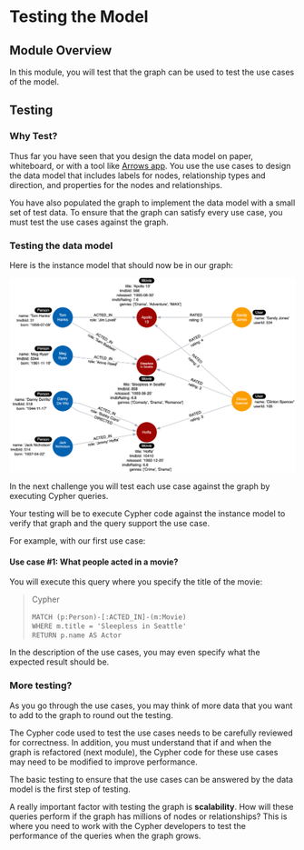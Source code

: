# Testing the Model

## Module Overview

In this module, you will test that the graph can be used to test the use cases of the model.

## Testing

### Why Test?

Thus far you have seen that you design the data model on paper, whiteboard, or with a tool like [Arrows app](https://arrows.app/). You use the use cases to design the data model that includes labels for nodes, relationship types and direction, and properties for the nodes and relationships.

You have also populated the graph to implement the data model with a small set of test data. To ensure that the graph can satisfy every use case, you must test the use cases against the graph.

### Testing the data model

Here is the instance model that should now be in our graph:

![img](./img/1.png)

In the next challenge you will test each use case against the graph by executing Cypher queries.

Your testing will be to execute Cypher code against the instance model to verify that graph and the query support the use case.

For example, with our first use case:

#### Use case #1: What people acted in a movie?

You will execute this query where you specify the title of the movie:

> Cypher
>
> ```cypher
> MATCH (p:Person)-[:ACTED_IN]-(m:Movie)
> WHERE m.title = 'Sleepless in Seattle'
> RETURN p.name AS Actor
> ```

In the description of the use cases, you may even specify what the expected result should be.

### More testing?

As you go through the use cases, you may think of more data that you want to add to the graph to round out the testing.

The Cypher code used to test the use cases needs to be carefully reviewed for correctness. In addition, you must understand that if and when the graph is refactored (next module), the Cypher code for these use cases may need to be modified to improve performance.

The basic testing to ensure that the use cases can be answered by the data model is the first step of testing.

A really important factor with testing the graph is **scalability**. How will these queries perform if the graph has millions of nodes or relationships? This is where you need to work with the Cypher developers to test the performance of the queries when the graph grows.
